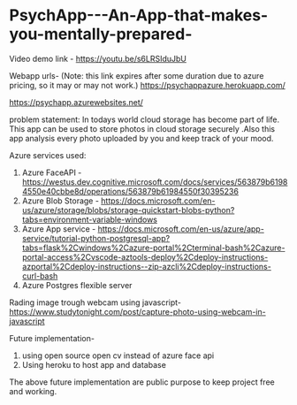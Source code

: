 # PsychApp---An-App-that-makes-you-mentally-prepared-
Video demo link - https://youtu.be/s6LRSIduJbU

Webapp urls-
(Note: this link expires after some duration due to azure pricing, so it may or may not work.)
https://psychappazure.herokuapp.com/


https://psychapp.azurewebsites.net/

problem statement:
In todays world cloud storage has become part of life.
This app can be used to store photos in cloud storage securely .Also this app analysis every photo uploaded by you and keep track of your mood.

Azure services used:
1) Azure FaceAPI - https://westus.dev.cognitive.microsoft.com/docs/services/563879b61984550e40cbbe8d/operations/563879b61984550f30395236
2) Azure Blob Storage - https://docs.microsoft.com/en-us/azure/storage/blobs/storage-quickstart-blobs-python?tabs=environment-variable-windows
3) Azure App service - https://docs.microsoft.com/en-us/azure/app-service/tutorial-python-postgresql-app?tabs=flask%2Cwindows%2Cazure-portal%2Cterminal-bash%2Cazure-portal-access%2Cvscode-aztools-deploy%2Cdeploy-instructions-azportal%2Cdeploy-instructions--zip-azcli%2Cdeploy-instructions-curl-bash
4) Azure Postgres flexible server

Rading image trough webcam using javascript-
https://www.studytonight.com/post/capture-photo-using-webcam-in-javascript

Future implementation-
1) using open source open cv instead of azure face api 
2) Using heroku to host app and database

The above future implementation are public purpose to keep project free and working.
